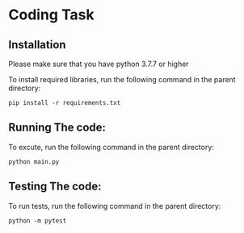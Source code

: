 # Coding Task


## Installation

Please make sure that you have python 3.7.7 or higher

To install required libraries, run the following command in the parent directory:

```
pip install -r requirements.txt
```


## Running The code:

To excute, run the following command in the parent directory:

```
python main.py
```


## Testing The code:

To run tests, run the following command in the parent directory:


```
python -m pytest
```

